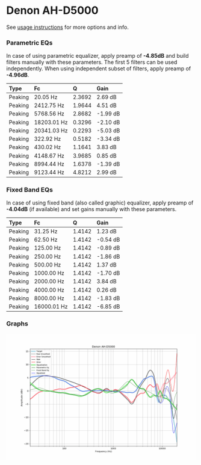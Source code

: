 # Denon AH-D5000
See [usage instructions](https://github.com/jaakkopasanen/AutoEq#usage) for more options and info.

### Parametric EQs
In case of using parametric equalizer, apply preamp of **-4.85dB** and build filters manually
with these parameters. The first 5 filters can be used independently.
When using independent subset of filters, apply preamp of **-4.96dB**.

| Type    | Fc          |      Q | Gain     |
|:--------|:------------|:-------|:---------|
| Peaking | 20.05 Hz    | 2.3692 | 2.69 dB  |
| Peaking | 2412.75 Hz  | 1.9644 | 4.51 dB  |
| Peaking | 5768.56 Hz  | 2.8682 | -1.99 dB |
| Peaking | 18203.01 Hz | 0.3296 | -2.10 dB |
| Peaking | 20341.03 Hz | 0.2293 | -5.03 dB |
| Peaking | 322.92 Hz   | 0.5182 | -3.34 dB |
| Peaking | 430.02 Hz   | 1.1641 | 3.83 dB  |
| Peaking | 4148.67 Hz  | 3.9685 | 0.85 dB  |
| Peaking | 8994.44 Hz  | 1.6378 | -1.39 dB |
| Peaking | 9123.44 Hz  | 4.8212 | 2.99 dB  |

### Fixed Band EQs
In case of using fixed band (also called graphic) equalizer, apply preamp of **-4.04dB**
(if available) and set gains manually with these parameters.

| Type    | Fc          |      Q | Gain     |
|:--------|:------------|:-------|:---------|
| Peaking | 31.25 Hz    | 1.4142 | 1.23 dB  |
| Peaking | 62.50 Hz    | 1.4142 | -0.54 dB |
| Peaking | 125.00 Hz   | 1.4142 | -0.89 dB |
| Peaking | 250.00 Hz   | 1.4142 | -1.86 dB |
| Peaking | 500.00 Hz   | 1.4142 | 1.37 dB  |
| Peaking | 1000.00 Hz  | 1.4142 | -1.70 dB |
| Peaking | 2000.00 Hz  | 1.4142 | 3.84 dB  |
| Peaking | 4000.00 Hz  | 1.4142 | 0.26 dB  |
| Peaking | 8000.00 Hz  | 1.4142 | -1.83 dB |
| Peaking | 16000.01 Hz | 1.4142 | -6.85 dB |

### Graphs
![](./Denon%20AH-D5000.png)